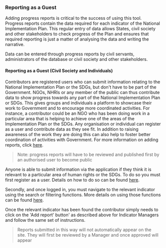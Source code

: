 ### Reporting as a Guest

Adding progress reports is critical to the success of using this tool. Progress reports contain the data required for each indicator of the National Implementation Plan. This regular entry of data allows States, civil society and other stakeholders to check progress of the Plan and ensures that required reporting is just a matter of analysing the data and writing the narrative.

Data can be entered through progress reports by civil servants, administrators of the database or civil society and other stakeholders.


#### Reporting as a Guest (Civil Society and Individuals)

Contributors are registered users who can submit information relating to the National Implementation Plan or the SDGs, but don't have to be part of the Government. NGOs, NHRIs or any member of the public can thus contribute data to show progress towards any part of the National Implementation Plan or SDGs. This gives groups and individuals a platform to showcase their work to Government and to encourage more coordinated activities. For instance, a contributor could be an NGO who has been doing work in a particular area that is helping to achieve one of the areas of the Implementation Plan or the SDGs. Any organisation or individual can register as a user and contribute data as they see fit. In addition to raising awareness of the work they are doing this can also help to foster better coordination of activities with Government. For more information on adding reports, click [here](/howto/reporting-and-follow-up.md).

 > Note: progress reports will have to be reviewed and published first by an authorised user to become public


Anyone is able to submit information via the application if they think it is relevant to a particular area of human rights or the SDGs. To do so you must first register as a user. Details on how to do so can be found [here](/howto/register.md).

Secondly, and once logged in, you must navigate to the relevant indicator using the search or filtering functions. More details on using those functions can be found [here](/howto/filter-and-search.md).

Once the relevant indicator has been found the contributor simply needs to click on the 'Add report' button' as described above for Indicator Managers and follow the same set of instructions.

> Reports submitted in this way will not automatically appear on the site. They will first be reviewed by a Manager and once approved will appear



